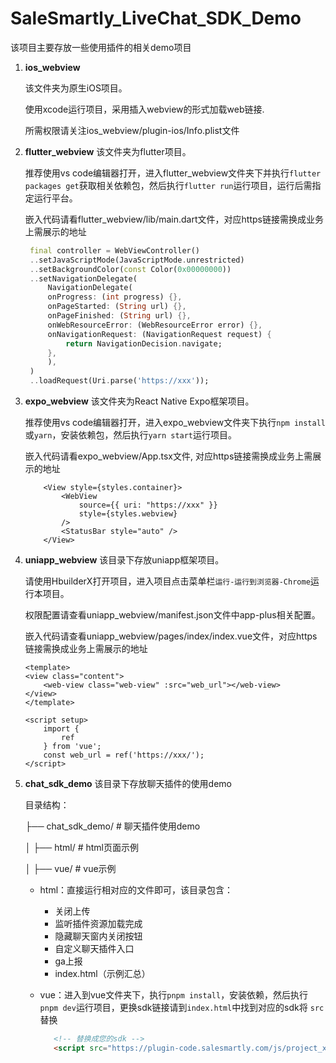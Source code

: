 # SaleSmartly_LiveChat_SDK_Demo

该项目主要存放一些使用插件的相关demo项目

1. **ios_webview**

   该文件夹为原生iOS项目。

   使用xcode运行项目，采用插入webview的形式加载web链接.

   所需权限请关注ios_webview/plugin-ios/Info.plist文件

2. **flutter_webview**
   该文件夹为flutter项目。

   推荐使用vs code编辑器打开，进入flutter_webview文件夹下并执行`flutter packages get`获取相关依赖包，然后执行`flutter run`运行项目，运行后需指定运行平台。

   嵌入代码请看flutter_webview/lib/main.dart文件，对应https链接需换成业务上需展示的地址

   ```dart
    final controller = WebViewController()
    ..setJavaScriptMode(JavaScriptMode.unrestricted)
    ..setBackgroundColor(const Color(0x00000000))
    ..setNavigationDelegate(
        NavigationDelegate(
        onProgress: (int progress) {},
        onPageStarted: (String url) {},
        onPageFinished: (String url) {},
        onWebResourceError: (WebResourceError error) {},
        onNavigationRequest: (NavigationRequest request) {
            return NavigationDecision.navigate;
        },
        ),
    )
    ..loadRequest(Uri.parse('https://xxx'));
   ```

3. **expo_webview**
   该文件夹为React Native Expo框架项目。

   推荐使用vs code编辑器打开，进入expo_webview文件夹下执行`npm install`或`yarn`，安装依赖包，然后执行`yarn start`运行项目。

   嵌入代码请看expo_webview/App.tsx文件, 对应https链接需换成业务上需展示的地址

   ```
       <View style={styles.container}>
           <WebView
               source={{ uri: "https://xxx" }}
               style={styles.webview}
           />
           <StatusBar style="auto" />
       </View>
   ```

4. **uniapp_webview**
    该目录下存放uniapp框架项目。

    请使用HbuilderX打开项目，进入项目点击菜单栏`运行-运行到浏览器-Chrome`运行本项目。

    权限配置请查看uniapp_webview/manifest.json文件中app-plus相关配置。

    嵌入代码请查看uniapp_webview/pages/index/index.vue文件，对应https链接需换成业务上需展示的地址

    ```
    <template>
    <view class="content">
        <web-view class="web-view" :src="web_url"></web-view>
    </view>
    </template>
    
    <script setup>
        import {
            ref
        } from 'vue';
        const web_url = ref('https://xxx/');
    </script>
    ```

5. **chat_sdk_demo**
   该目录下存放聊天插件的使用demo

   目录结构：

    ├── chat_sdk_demo/     # 聊天插件使用demo

    │   ├── html/          # html页面示例

    │   ├── vue/           # vue示例

   - html：直接运行相对应的文件即可，该目录包含：

     - 关闭上传
     - 监听插件资源加载完成
     - 隐藏聊天窗内关闭按钮
     - 自定义聊天插件入口
     - ga上报
     - index.html（示例汇总）
   
   - vue：进入到vue文件夹下，执行`pnpm install`，安装依赖，然后执行`pnpm dev`运行项目，更换sdk链接请到`index.html`中找到对应的sdk将 `src`替换
     ```html
        <!-- 替换成您的sdk -->
        <script src="https://plugin-code.salesmartly.com/js/project_xxxxxxxxx.js"></script>
     ```